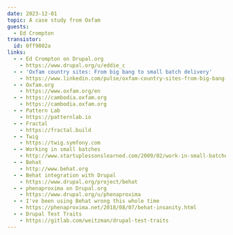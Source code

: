 ```yaml
---
date: 2023-12-01
topic: A case study from Oxfam
guests:
  - Ed Crompton
transistor:
  id: 0ff9802a
links:
  - - Ed Crompton on Drupal.org
    - https://www.drupal.org/u/eddie_c
  - - 'Oxfam country sites: From big bang to small batch delivery'
    - https://www.linkedin.com/pulse/oxfam-country-sites-from-big-bang-small-batch-edward-crompton
  - - Oxfam.org
    - https://www.oxfam.org/en
  - - https://cambodia.oxfam.org
    - https://cambodia.oxfam.org
  - - Pattern Lab
    - https://patternlab.io
  - - Fractal
    - https://fractal.build
  - - Twig
    - https://twig.symfony.com
  - - Working in small batches
    - http://www.startuplessonslearned.com/2009/02/work-in-small-batches.html
  - - Behat
    - http://www.behat.org
  - - Behat integration with Drupal
    - https://www.drupal.org/project/behat
  - - phenaproxima on Drupal.org
    - https://www.drupal.org/u/phenaproxima
  - - I've been using Behat wrong this whole time
    - https://phenaproxima.net/2018/08/07/behat-insanity.html
  - - Drupal Test Traits
    - https://gitlab.com/weitzman/drupal-test-traits
---
```

